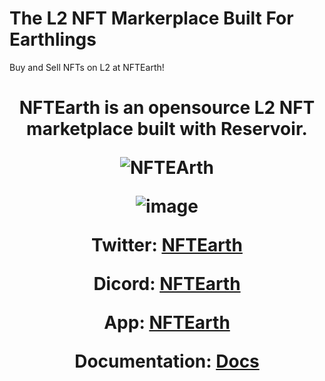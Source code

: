 # The L2 NFT Markerplace Built For Earthlings

Buy and Sell NFTs on L2 at NFTEarth!
 <h1 align="center"> 
NFTEarth is an opensource L2 NFT marketplace built with Reservoir.
 <p align="center">
 
![NFTEArth](https://user-images.githubusercontent.com/29180454/217692985-4e705c2e-0656-4354-a241-0153c3f60bfd.png)


<!-- About NFTEarth -->

![image](https://user-images.githubusercontent.com/29180454/222880577-0043c5bc-0484-49ac-b174-5e5283ed603f.png)


Twitter: [NFTEarth](https://twitter.com/NFTEarth_L2)

Dicord: [NFTEarth](https://discord.gg/nftearth)

App: [NFTEarth](https://nftearth.exchange) 

Documentation: [Docs](https://docs.nftearth.exchange)

</p>
